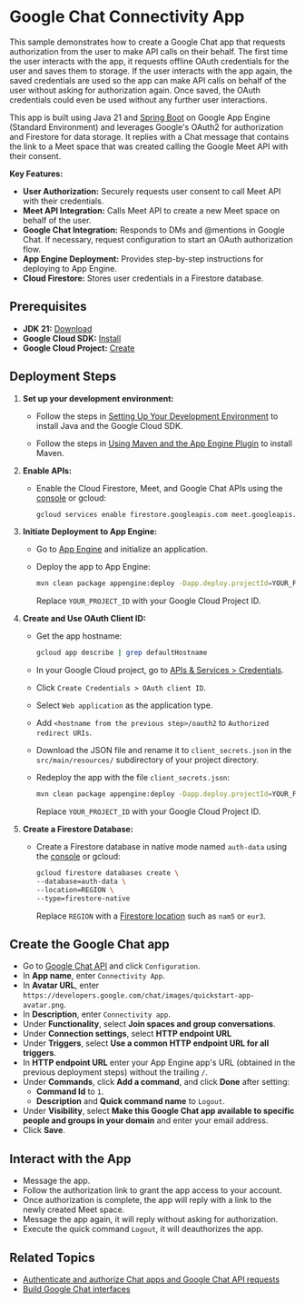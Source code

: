 # Google Chat Connectivity App

This sample demonstrates how to create a Google Chat app that requests
authorization from the user to make API calls on their behalf. The first
time the user interacts with the app, it requests offline OAuth credentials for the
user and saves them to storage. If the user interacts with the app
again, the saved credentials are used so the app can make API calls on behalf of the
user without asking for authorization again. Once saved, the OAuth credentials could
even be used without any further user interactions.

This app is built using Java 21 and
[Spring Boot](https://spring.io/projects/spring-boot) on Google App Engine
(Standard Environment) and leverages Google's OAuth2 for authorization and
Firestore for data storage. It replies with a Chat message that contains the
link to a Meet space that was created calling the Google Meet API with their
consent.

**Key Features:**

* **User Authorization:** Securely requests user consent to call Meet API with
  their credentials.
* **Meet API Integration:** Calls Meet API to create a new Meet space on behalf
  of the user.
* **Google Chat Integration:** Responds to DMs and @mentions in Google Chat. If
  necessary, request configuration to start an OAuth authorization flow.
* **App Engine Deployment:** Provides step-by-step instructions for deploying
  to App Engine.
* **Cloud Firestore:** Stores user credentials in a Firestore database.

## Prerequisites

* **JDK 21:**  [Download](https://openjdk.org/projects/jdk/21/)
* **Google Cloud SDK:**  [Install](https://cloud.google.com/sdk/docs/install)
* **Google Cloud Project:**  [Create](https://console.cloud.google.com/projectcreate)

##  Deployment Steps

1. **Set up your development environment:**

   * Follow the steps in
     [Setting Up Your Development Environment](https://cloud.google.com/appengine/docs/standard/setting-up-environment?tab=java)
     to install Java and the Google Cloud SDK.

   * Follow the steps in
     [Using Maven and the App Engine Plugin](https://cloud.google.com/appengine/docs/standard/java-gen2/using-maven)
     to install Maven.

1. **Enable APIs:**

   * Enable the Cloud Firestore, Meet, and Google Chat APIs using the
     [console](https://console.cloud.google.com/apis/enableflow?apiid=firestore.googleapis.com,meet.googleapis.com,chat.googleapis.com)
     or gcloud:

     ```bash
     gcloud services enable firestore.googleapis.com meet.googleapis.com chat.googleapis.com
     ```

1. **Initiate Deployment to App Engine:**

   * Go to [App Engine](https://console.cloud.google.com/appengine) and
     initialize an application.

   * Deploy the app to App Engine:

     ```bash
     mvn clean package appengine:deploy -Dapp.deploy.projectId=YOUR_PROJECT_ID
     ```

     Replace `YOUR_PROJECT_ID` with your Google Cloud Project ID.

1. **Create and Use OAuth Client ID:**

   * Get the app hostname:

     ```bash
     gcloud app describe | grep defaultHostname
     ```

   * In your Google Cloud project, go to
     [APIs & Services > Credentials](https://console.cloud.google.com/apis/credentials).
   * Click `Create Credentials > OAuth client ID`.
   * Select `Web application` as the application type.
   * Add `<hostname from the previous step>/oauth2` to `Authorized redirect URIs`.
   * Download the JSON file and rename it to `client_secrets.json` in the
     `src/main/resources/` subdirectory of your project directory.
   * Redeploy the app with the file `client_secrets.json`:

     ```bash
     mvn clean package appengine:deploy -Dapp.deploy.projectId=YOUR_PROJECT_ID
     ```

     Replace `YOUR_PROJECT_ID` with your Google Cloud Project ID.

1. **Create a Firestore Database:**

   *  Create a Firestore database in native mode named `auth-data` using the
      [console](https://console.cloud.google.com/firestore) or gcloud:

      ```bash
      gcloud firestore databases create \
      --database=auth-data \
      --location=REGION \
      --type=firestore-native
      ```

      Replace `REGION` with a
      [Firestore location](https://cloud.google.com/firestore/docs/locations#types)
      such as `nam5` or `eur3`.

## Create the Google Chat app

* Go to
  [Google Chat API](https://console.cloud.google.com/apis/api/chat.googleapis.com/hangouts-chat)
  and click `Configuration`.
* In **App name**, enter `Connectivity App`.
* In **Avatar URL**, enter `https://developers.google.com/chat/images/quickstart-app-avatar.png`.
* In **Description**, enter `Connectivity app`.
* Under **Functionality**, select **Join spaces and group conversations**.
* Under **Connection settings**, select **HTTP endpoint URL**
* Under **Triggers**, select **Use a common HTTP endpoint URL for all triggers**.
* In **HTTP endpoint URL** enter your App Engine app's URL (obtained in the previous
  deployment steps) without the trailing `/`.
* Under **Commands**, click **Add a command**, and click **Done** after setting:
    * **Command Id** to `1`.
    * **Description** and **Quick command name** to `Logout`.
* Under **Visibility**, select **Make this Google Chat app available to specific
  people and groups in your domain** and enter your email address.
* Click **Save**.

## Interact with the App

* Message the app.
* Follow the authorization link to grant the app access to your account.
* Once authorization is complete, the app will reply with a link to the newly
  created Meet space.
* Message the app again, it will reply without asking for authorization.
* Execute the quick command `Logout`, it will deauthorizes the app.

## Related Topics

* [Authenticate and authorize Chat apps and Google Chat API requests](https://developers.google.com/workspace/chat/authenticate-authorize)
* [Build Google Chat interfaces](https://developers.google.com/workspace/add-ons/chat/build)
